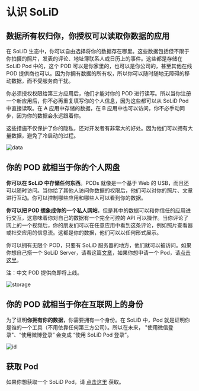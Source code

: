 # 认识 SoLiD

## 数据所有权归你，你授权可以读取你数据的应用

在 SoLiD 生态中，你可以自由选择将你的数据存在哪里。这些数据包括但不限于你拍摄的照片，发表的评论、地址簿联系人或日历上的事件。这些都是存储在 SoLiD Pod 中的，这个 POD 可以是你家里的，也可以是你公司的，甚至其他在线 POD 提供商也可以。因为你拥有数据的所有权，所以你可以随时随地无障碍的移动数据，而不受服务商干扰。

你必须授权权限给第三方应用后，他们才能对你的 POD 进行读写。所以当你注册一个新应用后，你不必再重复填写你的个人信息，因为这些都可以从 SoLiD Pod 中直接读取。在 A 应用中存储的数据，在 B 应用中也可以访问，你不必手动同步，因为你的数据会永远跟着你。

这些措施不仅保护了你的隐私，还对开发者有非常大的好处。因为他们可以拥有大量数据，避免了冷启动的过程。

![data](https://solid.inrupt.com/sites/default/files/2018-09/How%20It%20Works-1%402x.png)

## 你的 POD 就相当于你的个人网盘

**你可以在 SoLiD 中存储任何东西**。PODs 就像是一个基于 Web 的 USB，而且还可以随时访问。当你给了其他人访问你数据的权限后，他们可以对你的照片、文章进行互动。你可以控制哪些应用和哪些人可以看到你的数据。

**你可以把 POD 想象成你的一个私人网站**，但是其中的数据可以和你信任的应用进行交互，这意味着你对自己的数据有一个完全可控的 API 可以操作。当你评论了网上的一个视频后，你的朋友们可以在任意应用中看到这条评论，例如照片查看器或社交应用的信息流。这都是你的数据，他们可以以任何形式展示。

你可以拥有无限个 POD，只要有 SoLiD 服务器的地方，他们就可以被访问。如果你想自己搭一个 SoLiD Server，请看这篇[文章](https://learnsolid.cn/docs/#/server/node)，如果你想申请一个 Pod，请[点击这里](https://solid.inrupt.com/get-a-solid-pod)。

注：中文 POD 提供商即将上线。

![storage](https://solid.inrupt.com/sites/default/files/2018-09/How%20It%20Works-2%402x.png)

## 你的 POD 就相当于你在互联网上的身份

为了证明**你拥有你的数据**，你需要拥有一个身份。在 SoLiD 中，Pod 就是证明你是谁的一个工具（不用依靠任何第三方公司）。所以在未来， "使用微信登录"、“使用微博登录” 会变成 “使用 SoLiD Pod 登录”。

![id](https://solid.inrupt.com/sites/default/files/2018-09/How%20It%20Works-3%402x.png)

## 获取 Pod

如果你想获取一个 SoLiD Pod，请 [点击这里](https://solid.authing.cn) 获取。